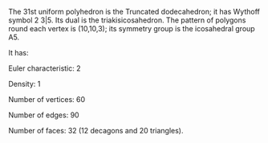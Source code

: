 The 31st uniform polyhedron is the Truncated dodecahedron; it has
Wythoff symbol 2 3|5. Its dual is the triakisicosahedron. The pattern of
polygons round each vertex is (10,10,3); its symmetry group is the
icosahedral group A5.

It has:

Euler characteristic: 2

Density: 1

Number of vertices: 60

Number of edges: 90

Number of faces: 32 (12 decagons and 20 triangles).
